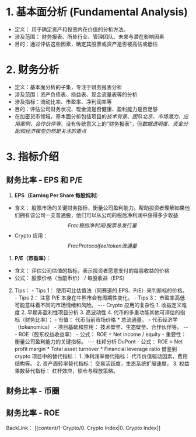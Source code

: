 
# 1. 基本面分析 (Fundamental Analysis)
- 定义： 用于确定资产和投资内在价值的分析方法。
- 涉及范围： 财务报表、所处行业、管理团队、未来与潜在影响因素
- 目的：通过评估这些因素，确定其股票或资产是否被高估或低估
# 2. 财务分析 
- 定义：基本面分析的子集，专注于财务报表分析
- 涉及范围：资产负债表、损益表、现金流量表等的分析
- 涉及指标：流动比率、市盈率、净利润率等
- 目的：评估公司财务状况、现金流是否健康、盈利能力是否足够
- 在加密货币领域，基本面分析包括项目的*技术背景、团队北京、市场潜力、应用案例、合作伙伴等*。没有传统意义上的"财务报表"，但*数据透明度、资金分配和经济模型仍然是关注的重点*
# 3. 指标介绍
## 财务比率 - EPS 和 P/E 
1. **EPS（Earning Per Share 每股纯利**）
- 含义： 股票市场的关键财务指标，衡量公司盈利能力。帮助投资者理解如果他们拥有该公司一支普通股，他们可以从公司的税后净利润中获得多少收益
$$
Frac{税后净利润/股票总发行量}
$$
- Crypto 应用：
$$
Frac{ Protocol fee/token 流通量}
$$ 
1. **P/E（市盈率）**：
- 含义： 评估公司估值的指标，表示投资者愿意支付的每股收益的价格
- 公式： 股票价格（当前币价） / 每股收益（EPS）
2. Tips： - Tips 1： 使用可比估值法（同赛道的 EPS、P/E）来判断标的价格。 - Tips 2： 注意 P/E 本身在牛熊市会有周期性变化。 - Tips 3： 市盈率高低可能意味着不同的市场情绪和风险。 --- Crypto 应用的复杂性 1. 收益定义难度 2. 早期非盈利性项目分析 3. 高波动性 4. 代币的多重功能其他可评估的指标（财务比率）： - 市值： 代币当前市场价格 * 总流通量。 - 代币经济学（tokenomics） - 项目基础和应用： 技术壁垒、生态壁垒、合作伙伴等。 --- ROE（股东权益收益率） - 公式： ROE = Net income / equity - 重要性： 衡量公司盈利能力的关键指标。 --- 杜邦分析 DuPont - 公式： ROE = Net profit margin * Total asset turnover * Financial leverage ratio 借鉴到 crypto 项目中的替代指标： 1. 净利润率替代指标： 代币价值驱动因素，费用结构等。 2. 资产周转率替代指标： 交易活跃度，生态系统扩展速度。 3. 权益乘数替代指标： 杠杆效应，锁仓与释放策略。
## 财务比率 - 币圈
## 财务比率 - ROE

BackLink： [[content/1-Crypto/0. Crypto Index|0. Crypto Index]]
